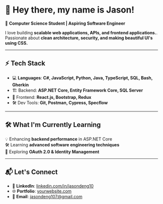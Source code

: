 # 👋 Hey there, my name is Jason!

🚀 **Computer Science Student | Aspiring Software Engineer**  

I love building **scalable web applications, APIs, and frontend applications.**. Passionate about **clean architecture, security, and making beautiful UI's using CSS.**

---

## ⚡ **Tech Stack**
- 💻 **Languages**: **C#, JavaScript, Python, Java, TypeScript, SQL, Bash, Gherkin**
- 🏗️ Backend: **ASP.NET Core, Entity Framework Core, SQL Server**
- 🎨 Frontend: **React.js, Bootstrap, Redux**
- 🛠️ Dev Tools: **Git, Postman, Cypress, Specflow**

---

## 🛠 **What I'm Currently Learning**
💡 Enhancing **backend performance** in ASP.NET Core  
🛠️ Learning **advanced software engineering techniques**  
📖 Exploring **OAuth 2.0 & Identity Management**  

---

## 📬 **Let's Connect**
- 💼 **LinkedIn**: [linkedin.com/in/jasondeng10]([https://linkedin.com/in/yourusername](https://www.linkedin.com/in/jason-deng10/?originalSubdomain=ca))
- 🌐 **Portfolio**: [yourwebsite.com](https://yourwebsite.com)
- 📧 **Email**: jasondeng107@gmail.com

